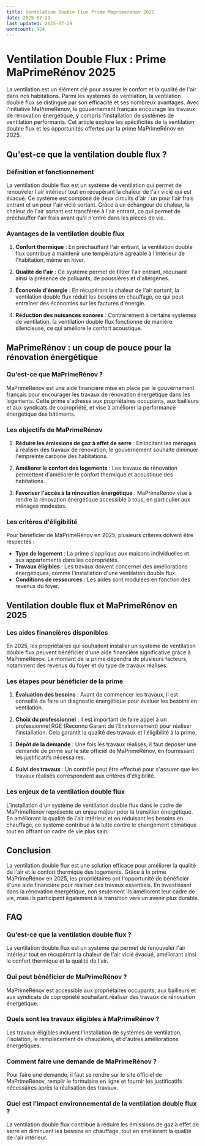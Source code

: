 ```yaml
---
title: Ventilation Double Flux Prime Maprimerenov 2025
date: 2025-07-29
last_updated: 2025-07-29
wordcount: 924
---
```


# Ventilation Double Flux : Prime MaPrimeRénov 2025

La ventilation est un élément clé pour assurer le confort et la qualité de l'air dans nos habitations. Parmi les systèmes de ventilation, la ventilation double flux se distingue par son efficacité et ses nombreux avantages. Avec l'initiative MaPrimeRénov, le gouvernement français encourage les travaux de rénovation énergétique, y compris l'installation de systèmes de ventilation performants. Cet article explore les spécificités de la ventilation double flux et les opportunités offertes par la prime MaPrimeRénov en 2025.

## Qu'est-ce que la ventilation double flux ?

### Définition et fonctionnement

La ventilation double flux est un système de ventilation qui permet de renouveler l'air intérieur tout en récupérant la chaleur de l'air vicié qui est évacué. Ce système est composé de deux circuits d'air : un pour l'air frais entrant et un pour l'air vicié sortant. Grâce à un échangeur de chaleur, la chaleur de l'air sortant est transférée à l'air entrant, ce qui permet de préchauffer l'air frais avant qu'il n'entre dans les pièces de vie.

### Avantages de la ventilation double flux

1. **Confort thermique** : En préchauffant l'air entrant, la ventilation double flux contribue à maintenir une température agréable à l'intérieur de l'habitation, même en hiver.
   
2. **Qualité de l'air** : Ce système permet de filtrer l'air entrant, réduisant ainsi la présence de polluants, de poussières et d'allergènes.

3. **Économie d'énergie** : En récupérant la chaleur de l'air sortant, la ventilation double flux réduit les besoins en chauffage, ce qui peut entraîner des économies sur les factures d'énergie.

4. **Réduction des nuisances sonores** : Contrairement à certains systèmes de ventilation, la ventilation double flux fonctionne de manière silencieuse, ce qui améliore le confort acoustique.

## MaPrimeRénov : un coup de pouce pour la rénovation énergétique

### Qu'est-ce que MaPrimeRénov ?

MaPrimeRénov est une aide financière mise en place par le gouvernement français pour encourager les travaux de rénovation énergétique dans les logements. Cette prime s'adresse aux propriétaires occupants, aux bailleurs et aux syndicats de copropriété, et vise à améliorer la performance énergétique des bâtiments.

### Les objectifs de MaPrimeRénov

1. **Réduire les émissions de gaz à effet de serre** : En incitant les ménages à réaliser des travaux de rénovation, le gouvernement souhaite diminuer l'empreinte carbone des habitations.

2. **Améliorer le confort des logements** : Les travaux de rénovation permettent d'améliorer le confort thermique et acoustique des habitations.

3. **Favoriser l'accès à la rénovation énergétique** : MaPrimeRénov vise à rendre la rénovation énergétique accessible à tous, en particulier aux ménages modestes.

### Les critères d'éligibilité

Pour bénéficier de MaPrimeRénov en 2025, plusieurs critères doivent être respectés :

- **Type de logement** : La prime s'applique aux maisons individuelles et aux appartements dans les copropriétés.
- **Travaux éligibles** : Les travaux doivent concerner des améliorations énergétiques, comme l'installation d'une ventilation double flux.
- **Conditions de ressources** : Les aides sont modulées en fonction des revenus du foyer.

## Ventilation double flux et MaPrimeRénov en 2025

### Les aides financières disponibles

En 2025, les propriétaires qui souhaitent installer un système de ventilation double flux peuvent bénéficier d'une aide financière significative grâce à MaPrimeRénov. Le montant de la prime dépendra de plusieurs facteurs, notamment des revenus du foyer et du type de travaux réalisés.

### Les étapes pour bénéficier de la prime

1. **Évaluation des besoins** : Avant de commencer les travaux, il est conseillé de faire un diagnostic énergétique pour évaluer les besoins en ventilation.

2. **Choix du professionnel** : Il est important de faire appel à un professionnel RGE (Reconnu Garant de l’Environnement) pour réaliser l'installation. Cela garantit la qualité des travaux et l'éligibilité à la prime.

3. **Dépôt de la demande** : Une fois les travaux réalisés, il faut déposer une demande de prime sur le site officiel de MaPrimeRénov, en fournissant les justificatifs nécessaires.

4. **Suivi des travaux** : Un contrôle peut être effectué pour s'assurer que les travaux réalisés correspondent aux critères d'éligibilité.

### Les enjeux de la ventilation double flux

L'installation d'un système de ventilation double flux dans le cadre de MaPrimeRénov représente un enjeu majeur pour la transition énergétique. En améliorant la qualité de l'air intérieur et en réduisant les besoins en chauffage, ce système contribue à la lutte contre le changement climatique tout en offrant un cadre de vie plus sain.

## Conclusion

La ventilation double flux est une solution efficace pour améliorer la qualité de l'air et le confort thermique des logements. Grâce à la prime MaPrimeRénov en 2025, les propriétaires ont l'opportunité de bénéficier d'une aide financière pour réaliser ces travaux essentiels. En investissant dans la rénovation énergétique, non seulement ils améliorent leur cadre de vie, mais ils participent également à la transition vers un avenir plus durable.

## FAQ

### Qu'est-ce que la ventilation double flux ?

La ventilation double flux est un système qui permet de renouveler l'air intérieur tout en récupérant la chaleur de l'air vicié évacué, améliorant ainsi le confort thermique et la qualité de l'air.

### Qui peut bénéficier de MaPrimeRénov ?

MaPrimeRénov est accessible aux propriétaires occupants, aux bailleurs et aux syndicats de copropriété souhaitant réaliser des travaux de rénovation énergétique.

### Quels sont les travaux éligibles à MaPrimeRénov ?

Les travaux éligibles incluent l'installation de systèmes de ventilation, l'isolation, le remplacement de chaudières, et d'autres améliorations énergétiques.

### Comment faire une demande de MaPrimeRénov ?

Pour faire une demande, il faut se rendre sur le site officiel de MaPrimeRénov, remplir le formulaire en ligne et fournir les justificatifs nécessaires après la réalisation des travaux.

### Quel est l'impact environnemental de la ventilation double flux ?

La ventilation double flux contribue à réduire les émissions de gaz à effet de serre en diminuant les besoins en chauffage, tout en améliorant la qualité de l'air intérieur.